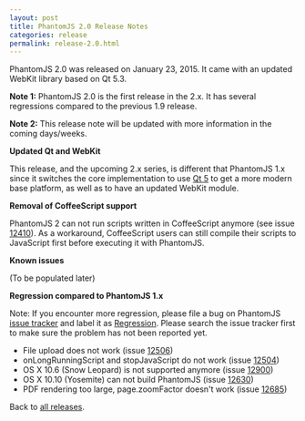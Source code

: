 ```yaml
---
layout: post
title: PhantomJS 2.0 Release Notes
categories: release
permalink: release-2.0.html
---
```


PhantomJS 2.0 was released on January 23, 2015. It came with an updated WebKit library
based on Qt 5.3.

**Note 1:** PhantomJS 2.0 is the first release in the 2.x. It has several
regressions compared to the previous 1.9 release.

**Note 2:** This release note will be updated with more information in the coming days/weeks.

**Updated Qt and WebKit**

This release, and the upcoming 2.x series, is different that PhantomJS
1.x since it switches the core implementation to use [Qt 5](http://qt-project.org/doc/qt-5.0/qtdoc/qt5-intro.html)
to get a more modern base platform, as well as to have an updated WebKit module.

**Removal of CoffeeScript support**

PhantomJS 2 can not run scripts written in CoffeeScript anymore
(see issue [12410](https://github.com/ariya/phantomjs/issues/12410)).
As a workaround, CoffeeScript users can still compile their scripts to
JavaScript first before executing it with PhantomJS.

**Known issues**

(To be populated later)

**Regression compared to PhantomJS 1.x**

Note: If you encounter more regression, please file a bug on PhantomJS
[issue tracker](https://github.com/ariya/phantomjs/issues) and label it as
[Regression](https://github.com/ariya/phantomjs/labels/Regression).
Please search the issue tracker first to make sure the problem has not been reported yet.

*   File upload does not work (issue [12506](https://github.com/ariya/phantomjs/issues/12506))
*   onLongRunningScript and stopJavaScript do not work (issue [12504](https://github.com/ariya/phantomjs/issues/12504))
*   OS X 10.6 (Snow Leopard) is not supported anymore (issue [12900](https://github.com/ariya/phantomjs/issues/12900))
*   OS X 10.10 (Yosemite) can not build PhantomJS (issue [12630](https://github.com/ariya/phantomjs/issues/12630))
*   PDF rendering too large, page.zoomFactor doesn't work (issue [12685](https://github.com/ariya/phantomjs/issues/12685))

Back to [all releases](releases.html).
